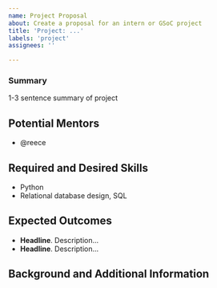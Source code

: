 ```yaml
---
name: Project Proposal
about: Create a proposal for an intern or GSoC project
title: 'Project: ...'
labels: 'project'
assignees: ''

---
```


### Summary

1-3 sentence summary of project

## Potential Mentors

- @reece

## Required and Desired Skills

- Python
- Relational database design, SQL

## Expected Outcomes

- **Headline**. Description...
- **Headline**. Description...

## Background and Additional Information

